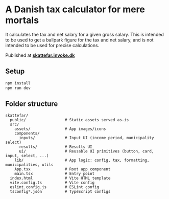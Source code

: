 # A Danish tax calculator for mere mortals

It calculates the tax and net salary for a given gross salary. This is intended to be used to get a ballpark figure for the tax and net salary, and is not intended to be used for precise calculations.

Published at **[skattefar.invoke.dk](https://skattefar.invoke.dk)**

## Setup

```bash
npm install
npm run dev
```

## Folder structure

```
skattefar/
  public/                 # Static assets served as-is
  src/
    assets/               # App images/icons
    components/
      inputs/             # Input UI (income period, municipality select)
      results/            # Results UI
      ui/                 # Reusable UI primitives (button, card, input, select, ...)
    lib/                  # App logic: config, tax, formatting, municipalities, utils
    App.tsx               # Root app component
    main.tsx              # Entry point
  index.html              # Vite HTML template
  vite.config.ts          # Vite config
  eslint.config.js        # ESLint config
  tsconfig*.json          # TypeScript configs
```
